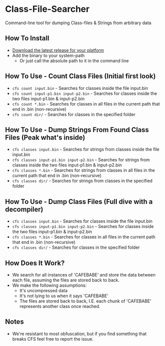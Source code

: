 # Class-File-Searcher
Command-line tool for dumping Class-files & Strings from arbitrary data

## How To Install
+ [Download the latest release for your platform](https://github.com/Konloch/Class-File-Searcher/releases/latest)
+ Add the binary to your system-path
  + Or just call the absolute path to it in the command line

## How To Use - Count Class Files (Initial first look)
+ `cfs count input.bin` - Searches for classes inside the file input.bin
+ `cfs count input-p1.bin input-p2.bin` - Searches for classes inside the two files input-p1.bin & input-p2.bin
+ `cfs count *.bin` - Searches for classes in all files in the current path that end in .bin (non-recursive)
+ `cfs count dir/` - Searches for classes in the specified folder

## How To Use - Dump Strings From Found Class Files (Peak what's inside)
+ `cfs classes input.bin` - Searches for strings from classes inside the file input.bin
+ `cfs classes input-p1.bin input-p2.bin` - Searches for strings from classes inside the two files input-p1.bin & input-p2.bin
+ `cfs classes *.bin` - Searches for strings from classes in all files in the current path that end in .bin (non-recursive)
+ `cfs classes dir/` - Searches for strings from classes in the specified folder

## How To Use - Dump Class Files (Full dive with a decompiler)
+ `cfs classes input.bin` - Searches for classes inside the file input.bin
+ `cfs classes input-p1.bin input-p2.bin` - Searches for classes inside the two files input-p1.bin & input-p2.bin
+ `cfs classes *.bin` - Searches for classes in all files in the current path that end in .bin (non-recursive)
+ `cfs classes dir/` - Searches for classes in the specified folder

## How Does It Work?
+ We search for all instances of 'CAFEBABE' and store the data between each file, assuming the files are stored back to back.
+ We make the following assumptions:
  + It's uncompressed data
  + It's not lying to us when it says 'CAFEBABE'
  + The files are stored back to back, I.E. each chunk of 'CAFEBABE' represents another class once reached.

## Notes
+ We're resistant to most obfuscation, but if you find something that breaks CFS feel free to report the issue.